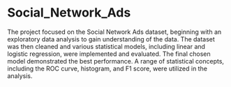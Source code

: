 # Social_Network_Ads

The project focused on the Social Network Ads dataset, beginning with an exploratory data analysis to gain understanding of the data. The dataset was then cleaned and various statistical models, including linear and logistic regression, were implemented and evaluated. The final chosen model demonstrated the best performance. A range of statistical concepts, including the ROC curve, histogram, and F1 score, were utilized in the analysis.
